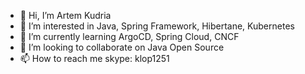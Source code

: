 - 👋 Hi, I’m Artem Kudria
- 👀 I’m interested in Java, Spring Framework, Hibertane, Kubernetes
- 🌱 I’m currently learning ArgoCD, Spring Cloud, CNCF
- 💞️ I’m looking to collaborate on Java Open Source
- 📫 How to reach me skype: klop1251

